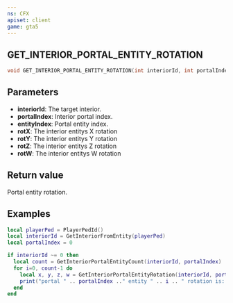 ```yaml
---
ns: CFX
apiset: client
game: gta5
---
```

## GET_INTERIOR_PORTAL_ENTITY_ROTATION

```c
void GET_INTERIOR_PORTAL_ENTITY_ROTATION(int interiorId, int portalIndex, int entityIndex, float* rotX, float* rotY, float* rotZ, float* rotW);
```

## Parameters
* **interiorId**: The target interior.
* **portalIndex**: Interior portal index.
* **entityIndex**: Portal entity index.
* **rotX**: The interior entitys X rotation
* **rotY**: The interior entitys Y rotation
* **rotZ**: The interior entitys Z rotation
* **rotW**: The interior entitys W rotation

## Return value
Portal entity rotation.

## Examples
```lua
local playerPed = PlayerPedId()
local interiorId = GetInteriorFromEntity(playerPed)
local portalIndex = 0

if interiorId ~= 0 then
  local count = GetInteriorPortalEntityCount(interiorId, portalIndex)
  for i=0, count-1 do
    local x, y, z, w = GetInteriorPortalEntityRotation(interiorId, portalIndex, i)
    print("portal " .. portalIndex .." entity " .. i .. " rotation is: " .. vec4(x, y, z, w))
  end
end
```
